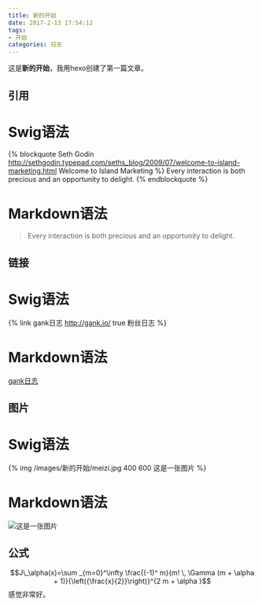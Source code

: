 ```yaml
---
title: 新的开始
date: 2017-2-13 17:54:12
tags:
- 开始
categories: 日志
---
```


这是**新的开始**，我用hexo创建了第一篇文章。

## 引用
# Swig语法
{% blockquote Seth Godin http://sethgodin.typepad.com/seths_blog/2009/07/welcome-to-island-marketing.html Welcome to Island Marketing %}
Every interaction is both precious and an opportunity to delight.
{% endblockquote %}
# Markdown语法
> Every interaction is both precious and an opportunity to delight.

## 链接
# Swig语法
{% link gank日志 http://gank.io/ true 粉丝日志 %}
# Markdown语法
[gank日志](http://gank.io/)

## 图片
# Swig语法
{% img /images/新的开始/meizi.jpg 400 600 这是一张图片 %}
# Markdown语法
![这是一张图片](http://o7xxrho8u.bkt.clouddn.com/img/windrunnerlihuan%E5%8D%9A%E5%AE%A2/%E6%96%B0%E7%9A%84%E5%BC%80%E5%A7%8B/meizi.jpg)


## 公式
$$J\_\alpha(x)=\sum _{m=0}^\infty \frac{(-1)^ m}{m! \, \Gamma (m + \alpha + 1)}{\left({\frac{x}{2}}\right)}^{2 m + \alpha }$$
感觉非常好。
